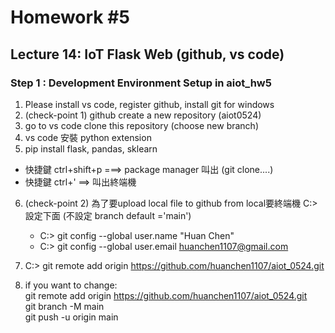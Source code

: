 # Homework #5
## Lecture 14: IoT Flask Web (github, vs code)

### Step 1 : Development Environment Setup in aiot_hw5
1. Please install vs code, register github, install git for windows
2. (check-point 1) github create a new repository (aiot0524)
3. go to vs code clone this repository (choose new branch) 
4. vs code 安裝 python extension 
5. pip install flask, pandas, sklearn 
  * 快捷鍵 ctrl+shift+p ===> package manager 叫出 (git clone....)
  * 快捷鍵 ctrl+' ==> 叫出終端機 
6. (check-point 2) 為了要upload local file to github from local要終端機 C:> 設定下面 (不設定 branch default ='main')
   * C:> git config --global user.name "Huan Chen"
   * C:> git config --global user.email huanchen1107@gmail.com
   
7. C:> git remote add origin https://github.com/huanchen1107/aiot_0524.git 

8. if you want to change: \
  git remote add origin https://github.com/huanchen1107/aiot_0524.git \
  git branch -M main\
  git push -u origin main




